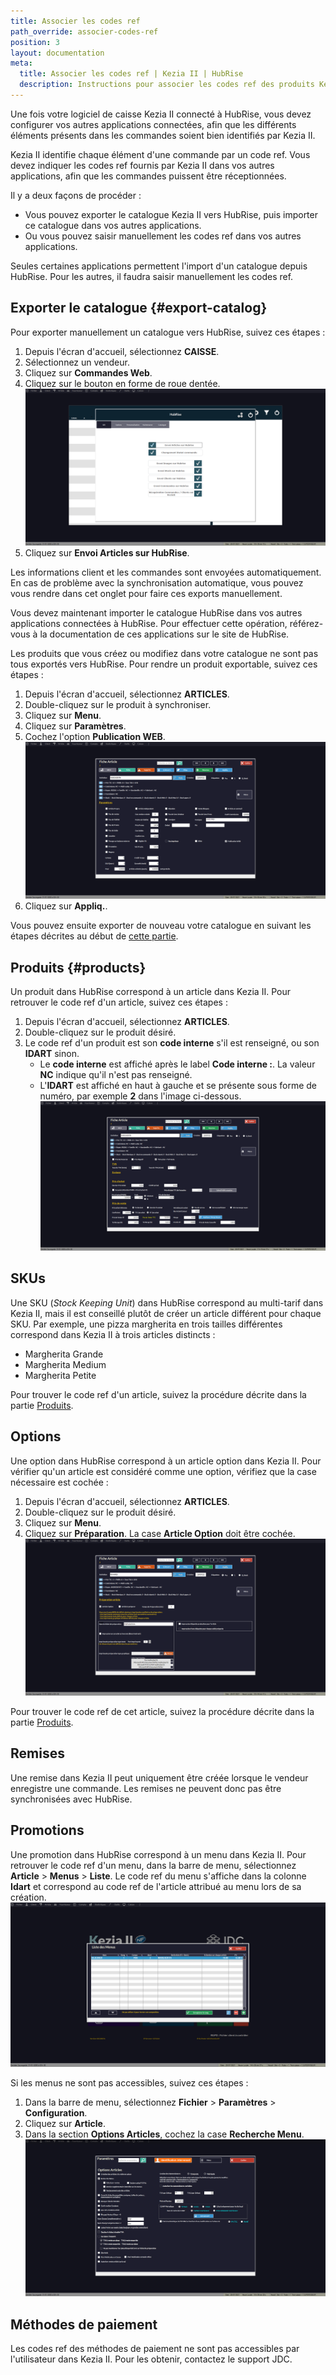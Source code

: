 ```yaml
---
title: Associer les codes ref
path_override: associer-codes-ref
position: 3
layout: documentation
meta:
  title: Associer les codes ref | Kezia II | HubRise
  description: Instructions pour associer les codes ref des produits Kezia II avec d'autres applications connectées à HubRise pour la synchronisation des données.
---
```


Une fois votre logiciel de caisse Kezia II connecté à HubRise, vous devez configurer vos autres applications connectées, afin que les différents éléments présents dans les commandes soient bien identifiés par Kezia II.

Kezia II identifie chaque élément d'une commande par un code ref. Vous devez indiquer les codes ref fournis par Kezia II dans vos autres applications, afin que les commandes puissent être réceptionnées.

Il y a deux façons de procéder :

- Vous pouvez exporter le catalogue Kezia II vers HubRise, puis importer ce catalogue dans vos autres applications.
- Ou vous pouvez saisir manuellement les codes ref dans vos autres applications.

Seules certaines applications permettent l'import d'un catalogue depuis HubRise. Pour les autres, il faudra saisir manuellement les codes ref.

## Exporter le catalogue {#export-catalog}

Pour exporter manuellement un catalogue vers HubRise, suivez ces étapes :

1. Depuis l'écran d'accueil, sélectionnez **CAISSE**.
1. Sélectionnez un vendeur.
1. Cliquez sur **Commandes Web**.
1. Cliquez sur le bouton en forme de roue dentée.
   ![Associer les codes ref - Paramètres HubRise](./images/003-kezia-hubrise-settings.png)
1. Cliquez sur **Envoi Articles sur HubRise**.

Les informations client et les commandes sont envoyées automatiquement. En cas de problème avec la synchronisation automatique, vous pouvez vous rendre dans cet onglet pour faire ces exports manuellement.

Vous devez maintenant importer le catalogue HubRise dans vos autres applications connectées à HubRise. Pour effectuer cette opération, référez-vous à la documentation de ces applications sur le site de HubRise.

Les produits que vous créez ou modifiez dans votre catalogue ne sont pas tous exportés vers HubRise. Pour rendre un produit exportable, suivez ces étapes :

1. Depuis l'écran d'accueil, sélectionnez **ARTICLES**.
1. Double-cliquez sur le produit à synchroniser.
1. Cliquez sur **Menu**.
1. Cliquez sur **Paramètres**.
1. Cochez l'option **Publication WEB**.
   ![Associer les codes ref - Article publication web](./images/004-kezia-web-publication.png)
1. Cliquez sur **Appliq.**.

Vous pouvez ensuite exporter de nouveau votre catalogue en suivant les étapes décrites au début de [cette partie](/apps/kezia/map-ref-codes#export-catalog).

## Produits {#products}

Un produit dans HubRise correspond à un article dans Kezia II. Pour retrouver le code ref d'un article, suivez ces étapes :

1. Depuis l'écran d'accueil, sélectionnez **ARTICLES**.
1. Double-cliquez sur le produit désiré.
1. Le code ref d'un produit est son **code interne** s'il est renseigné, ou son **IDART** sinon.
   - Le **code interne** est affiché après le label **Code interne :**. La valeur **NC** indique qu'il n'est pas renseigné.
   - L'**IDART** est affiché en haut à gauche et se présente sous forme de numéro, par exemple **2** dans l'image ci-dessous.
     ![Associer les codes ref - Fiche article](./images/005-kezia-product-details.png)

## SKUs

Une SKU (_Stock Keeping Unit_) dans HubRise correspond au multi-tarif dans Kezia II, mais il est conseillé plutôt de créer un article différent pour chaque SKU. Par exemple, une pizza margherita en trois tailles différentes correspond dans Kezia II à trois articles distincts :

- Margherita Grande
- Margherita Medium
- Margherita Petite

Pour trouver le code ref d'un article, suivez la procédure décrite dans la partie [Produits](/apps/kezia/map-ref-codes#products).

## Options

Une option dans HubRise correspond à un article option dans Kezia II. Pour vérifier qu'un article est considéré comme une option, vérifiez que la case nécessaire est cochée :

1. Depuis l'écran d'accueil, sélectionnez **ARTICLES**.
1. Double-cliquez sur le produit désiré.
1. Cliquez sur **Menu**.
1. Cliquez sur **Préparation**. La case **Article Option** doit être cochée.
   ![Associer les codes ref - Article option](./images/006-kezia-option.png)

Pour trouver le code ref de cet article, suivez la procédure décrite dans la partie [Produits](/apps/kezia/map-ref-codes#products).

## Remises

Une remise dans Kezia II peut uniquement être créée lorsque le vendeur enregistre une commande. Les remises ne peuvent donc pas être synchronisées avec HubRise.

## Promotions

Une promotion dans HubRise correspond à un menu dans Kezia II. Pour retrouver le code ref d'un menu, dans la barre de menu, sélectionnez **Article** > **Menus** > **Liste**. Le code ref du menu s'affiche dans la colonne **Idart** et correspond au code ref de l'article attribué au menu lors de sa création.
![Associer les codes ref - Menus](./images/007-kezia-menus.png)

Si les menus ne sont pas accessibles, suivez ces étapes :

1. Dans la barre de menu, sélectionnez **Fichier** > **Paramètres** > **Configuration**.
1. Cliquez sur **Article**.
1. Dans la section **Options Articles**, cochez la case **Recherche Menu**.
   ![Associer les codes ref - Recherche menu](./images/008-kezia-search-menu.png)

## Méthodes de paiement

Les codes ref des méthodes de paiement ne sont pas accessibles par l'utilisateur dans Kezia II. Pour les obtenir, contactez le support JDC.
